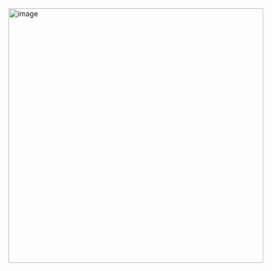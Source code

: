 
<img width="502" alt="image" src="https://github.com/Kefas28/20210120001_latihan_form_validation/assets/106581088/9d769078-7dc6-4a7c-90fd-57975dc816e7">

